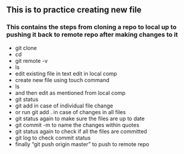## This is to practice creating new file

### This contains the steps from cloning a repo to local up to pushing it back to remote repo after making changes to it

* git clone
* cd
* git remote -v
* ls
* edit existing file in text edit in local comp
* create new file using touch command
* ls
* and then edit as mentioned from local comp
* git status 
* git add <file> in case of individual file change
* or run git add . in case of changes in all files
* git status again to make sure the files are up to date
* git commit -m to name the changes within quotes
* git status again to check if all the files are committed
* git log to check commit status
* finally “git push origin master” to push to remote repo